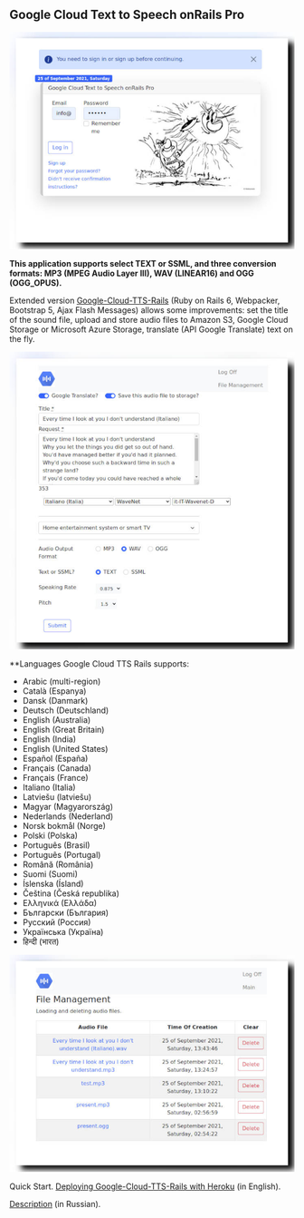 ## Google Cloud Text to Speech onRails Pro

![Google Cloud Text to Speech onRails Pro](https://github.com/cmirnow/Google-Cloud-Text-to-Speech-Pro/blob/master/public/images/login.jpg)

**This application supports select TEXT or SSML, and three conversion formats: MP3 (MPEG Audio Layer III), WAV (LINEAR16) and OGG (OGG_OPUS).**

Extended version [Google-Cloud-TTS-Rails](https://github.com/cmirnow/Google-Cloud-TTS-Rails) (Ruby on Rails 6, Webpacker, Bootstrap 5, Ajax Flash Messages) allows some improvements: set the title of the sound file, upload and store audio files to Amazon S3, Google Cloud Storage or Microsoft Azure Storage, translate (API Google Translate) text on the fly.

![Google Cloud TTS Rails Pro](https://github.com/cmirnow/Google-Cloud-Text-to-Speech-Pro/blob/master/public/images/main.jpg)

**Languages Google Cloud TTS Rails supports:
- Arabic (multi-region)
- Català (Espanya)
- Dansk (Danmark)
- Deutsch (Deutschland)
- English (Australia)
- English (Great Britain)
- English (India)
- English (United States)
- Español (España)
- Français (Canada)
- Français (France)
- Italiano (Italia)
- Latviešu (latviešu)
- Magyar (Magyarország)
- Nederlands (Nederland)
- Norsk bokmål (Norge)
- Polski (Polska)
- Português (Brasil)
- Português (Portugal)
- Română (România)
- Suomi (Suomi)
- Íslenska (Ísland)
- Čeština (Česká republika)
- Ελληνικά (Ελλάδα)
- Български (България)
- Русский (Россия)
- Українська (Україна)
- हिन्दी (भारत)

![Google Cloud TTS Rails Pro](https://github.com/cmirnow/Google-Cloud-Text-to-Speech-Pro/blob/master/public/images/file_management.jpg)

Quick Start. [Deploying Google-Cloud-TTS-Rails with Heroku](https://masterpro.ws/deploying-google-cloud-tts-rails-with-heroku) (in English).

[Description](https://masterpro.ws/google-cloud-text-to-speech-onrails-pro) (in Russian).
